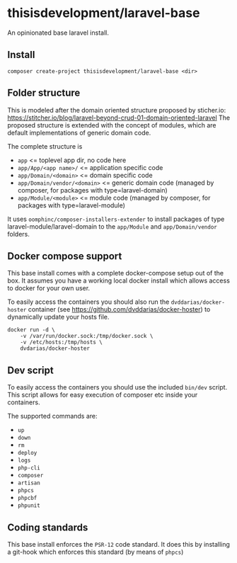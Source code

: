# thisisdevelopment/laravel-base

An opinionated base laravel install. 

## Install

```
composer create-project thisisdevelopment/laravel-base <dir>
```

## Folder structure

This is modeled after the domain oriented structure proposed by sticher.io:  https://stitcher.io/blog/laravel-beyond-crud-01-domain-oriented-laravel
The proposed structure is extended with the concept of modules, which are default implementations of generic domain code. 

The complete structure is

- `app` <= toplevel app dir, no code here
- `app/App/<app name>/` <= application specific code
- `app/Domain/<domain>` <= domain specific code
- `app/Domain/vendor/<domain>` <= generic domain code (managed by composer, for packages with type=laravel-domain) 
- `app/Module/<module>` <= module code (managed by composer, for packages with type=laravel-module) 

It uses `oomphinc/composer-installers-extender` to install packages of type laravel-module/laravel-domain to the `app/Module` and `app/Domain/vendor` folders.  

## Docker compose support

This base install comes with a complete docker-compose setup out of the box. 
It assumes you have a working local docker install which allows access to docker for your own user.

To easily access the containers you should also run the `dvddarias/docker-hoster` container (see https://github.com/dvddarias/docker-hoster) to dynamically update your hosts file.

```
docker run -d \
    -v /var/run/docker.sock:/tmp/docker.sock \
    -v /etc/hosts:/tmp/hosts \
    dvdarias/docker-hoster
```

## Dev script

To easily access the containers you should use the included `bin/dev` script.
This script allows for easy execution of composer etc inside your containers.

The supported commands are:

- `up`
- `down`
- `rm`
- `deploy`
- `logs`
- `php-cli`
- `composer`
- `artisan`
- `phpcs`
- `phpcbf`
- `phpunit`

## Coding standards

This base install enforces the `PSR-12` code standard. It does this by installing a git-hook which enforces this standard (by means of `phpcs`)
